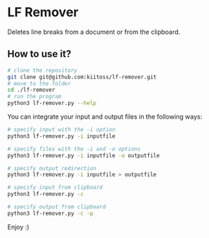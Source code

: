 # LF Remover

Deletes line breaks from a document or from the clipboard.

## How to use it?

```bash
# clone the repository
git clone git@github.com:kiitoss/lf-remover.git
# move to the folder
cd ./lf-remover
# run the program
python3 lf-remover.py --help
```

You can integrate your input and output files in the following ways:

```bash
# specify input with the -i option
python3 lf-remover.py -i inputfile

# specify files with the -i and -o options
python3 lf-remover.py -i inputfile -o outputfile

# specify output redirection
python3 lf-remover.py -i inputfile > outputfile

# specify input from clipboard
python3 lf-remover.py -c

# specify output from clipboard
python3 lf-remover.py -c -p
```

Enjoy :)
